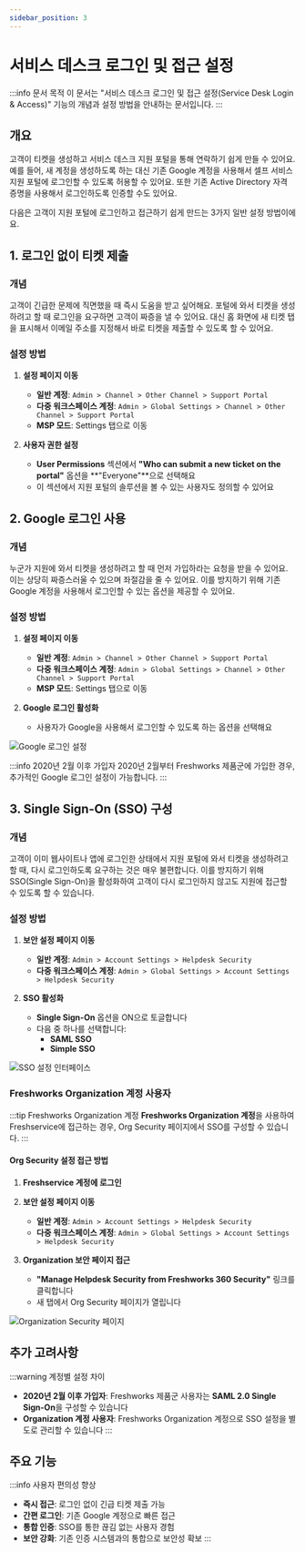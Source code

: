 ```yaml
---
sidebar_position: 3
---
```


# 서비스 데스크 로그인 및 접근 설정

:::info 문서 목적
이 문서는 "서비스 데스크 로그인 및 접근 설정(Service Desk Login & Access)" 기능의 개념과 설정 방법을 안내하는 문서입니다.
:::

## 개요

고객이 티켓을 생성하고 서비스 데스크 지원 포털을 통해 연락하기 쉽게 만들 수 있어요. 예를 들어, 새 계정을 생성하도록 하는 대신 기존 Google 계정을 사용해서 셀프 서비스 지원 포털에 로그인할 수 있도록 허용할 수 있어요. 또한 기존 Active Directory 자격 증명을 사용해서 로그인하도록 인증할 수도 있어요.

다음은 고객이 지원 포털에 로그인하고 접근하기 쉽게 만드는 3가지 일반 설정 방법이에요.

## 1. 로그인 없이 티켓 제출

### 개념

고객이 긴급한 문제에 직면했을 때 즉시 도움을 받고 싶어해요. 포털에 와서 티켓을 생성하려고 할 때 로그인을 요구하면 고객이 짜증을 낼 수 있어요. 대신 홈 화면에 새 티켓 탭을 표시해서 이메일 주소를 지정해서 바로 티켓을 제출할 수 있도록 할 수 있어요.

### 설정 방법

1. **설정 페이지 이동**
   - **일반 계정**: `Admin > Channel > Other Channel > Support Portal`
   - **다중 워크스페이스 계정**: `Admin > Global Settings > Channel > Other Channel > Support Portal`
   - **MSP 모드**: Settings 탭으로 이동

2. **사용자 권한 설정**
   - **User Permissions** 섹션에서 **"Who can submit a new ticket on the portal"** 옵션을 **"Everyone"**으로 선택해요
   - 이 섹션에서 지원 포털의 솔루션을 볼 수 있는 사용자도 정의할 수 있어요

## 2. Google 로그인 사용

### 개념

누군가 지원에 와서 티켓을 생성하려고 할 때 먼저 가입하라는 요청을 받을 수 있어요. 이는 상당히 짜증스러울 수 있으며 좌절감을 줄 수 있어요. 이를 방지하기 위해 기존 Google 계정을 사용해서 로그인할 수 있는 옵션을 제공할 수 있어요.

### 설정 방법

1. **설정 페이지 이동**
   - **일반 계정**: `Admin > Channel > Other Channel > Support Portal`
   - **다중 워크스페이스 계정**: `Admin > Global Settings > Channel > Other Channel > Support Portal`
   - **MSP 모드**: Settings 탭으로 이동

2. **Google 로그인 활성화**
   - 사용자가 Google을 사용해서 로그인할 수 있도록 하는 옵션을 선택해요

![Google 로그인 설정](https://s3.amazonaws.com/cdn.freshdesk.com/data/helpdesk/attachments/production/44786239/original/5JPJh5-EaXtMDB0Yj4ZGuTrs9njGtZkmKw.png)

:::info 2020년 2월 이후 가입자
2020년 2월부터 Freshworks 제품군에 가입한 경우, 추가적인 Google 로그인 설정이 가능합니다.
:::

## 3. Single Sign-On (SSO) 구성

### 개념

고객이 이미 웹사이트나 앱에 로그인한 상태에서 지원 포털에 와서 티켓을 생성하려고 할 때, 다시 로그인하도록 요구하는 것은 매우 불편합니다. 이를 방지하기 위해 SSO(Single Sign-On)을 활성화하여 고객이 다시 로그인하지 않고도 지원에 접근할 수 있도록 할 수 있습니다.

### 설정 방법

1. **보안 설정 페이지 이동**
   - **일반 계정**: `Admin > Account Settings > Helpdesk Security`
   - **다중 워크스페이스 계정**: `Admin > Global Settings > Account Settings > Helpdesk Security`

2. **SSO 활성화**
   - **Single Sign-On** 옵션을 ON으로 토글합니다
   - 다음 중 하나를 선택합니다:
     - **SAML SSO**
     - **Simple SSO**

![SSO 설정 인터페이스](https://s3.amazonaws.com/cdn.freshdesk.com/data/helpdesk/attachments/production/44786355/original/9Q_gBFT5M_BEulS-petEbLfJlTIps2mlRQ.png)

### Freshworks Organization 계정 사용자

:::tip Freshworks Organization 계정
**Freshworks Organization 계정**을 사용하여 Freshservice에 접근하는 경우, Org Security 페이지에서 SSO를 구성할 수 있습니다.
:::

#### Org Security 설정 접근 방법

1. **Freshservice 계정에 로그인**

2. **보안 설정 페이지 이동**
   - **일반 계정**: `Admin > Account Settings > Helpdesk Security`
   - **다중 워크스페이스 계정**: `Admin > Global Settings > Account Settings > Helpdesk Security`

3. **Organization 보안 페이지 접근**
   - **"Manage Helpdesk Security from Freshworks 360 Security"** 링크를 클릭합니다
   - 새 탭에서 Org Security 페이지가 열립니다

![Organization Security 페이지](https://s3.amazonaws.com/cdn.freshdesk.com/data/helpdesk/attachments/production/50000624610/original/O8tEqTYT1YcA995z4yuJ0DPxnaim5oWpVA.png)

## 추가 고려사항

:::warning 계정별 설정 차이
- **2020년 2월 이후 가입자**: Freshworks 제품군 사용자는 **SAML 2.0 Single Sign-On**을 구성할 수 있습니다
- **Organization 계정 사용자**: Freshworks Organization 계정으로 SSO 설정을 별도로 관리할 수 있습니다
:::

## 주요 기능

:::info 사용자 편의성 향상
- **즉시 접근**: 로그인 없이 긴급 티켓 제출 가능
- **간편 로그인**: 기존 Google 계정으로 빠른 접근
- **통합 인증**: SSO를 통한 끊김 없는 사용자 경험
- **보안 강화**: 기존 인증 시스템과의 통합으로 보안성 확보
:::

